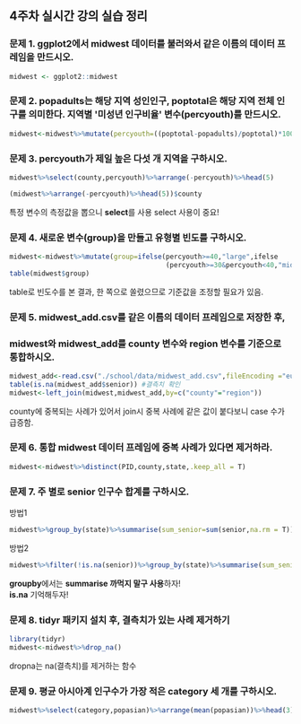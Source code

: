 ## 4주차 실시간 강의 실습 정리 

### 문제 1. ggplot2에서 midwest 데이터를 불러와서 같은 이름의 데이터 프레임을 만드시오.
```r
midwest <- ggplot2::midwest 
```

### 문제 2. popadults는 해당 지역 성인인구, poptotal은 해당 지역 전체 인구를 의미한다. 지역별 '미성년 인구비율' 변수(percyouth)를 만드시오.
```r
midwest<-midwest%>%mutate(percyouth=((poptotal-popadults)/poptotal)*100)
```
### 문제 3. percyouth가 제일 높은 다섯 개 지역을 구하시오.
```r
midwest%>%select(county,percyouth)%>%arrange(-percyouth)%>%head(5)

(midwest%>%arrange(-percyouth)%>%head(5))$county
```
특정 변수의 측정값을 뽑으니 **select**를 사용
select 사용이 중요!

### 문제 4. 새로운 변수(group)을 만들고 유형별 빈도를 구하시오.
```r
midwest<-midwest%>%mutate(group=ifelse(percyouth>=40,"large",ifelse
                                       (percyouth>=30&percyouth<40,"middle","small")))
table(midwest$group)
```
table로 빈도수를 본 결과, 한 쪽으로 쏠렸으므로 기준값을 조정할 필요가 있음.

### 문제 5. midwest_add.csv를 같은 이름의 데이터 프레임으로 저장한 후, 
### midwest와 midwest_add를 county 변수와 region 변수를 기준으로 통합하시오.

```r
midwest_add<-read.csv("./school/data/midwest_add.csv",fileEncoding ="euc-kr",stringsAsFactors = F)
table(is.na(midwest_add$senior)) #결측치 확인
midwest<-left_join(midwest,midwest_add,by=c("county"="region"))
```
county에 중복되는 사례가 있어서 join시 중복 사례에 같은 값이 붙다보니 case 수가 급증함.

### 문제 6. 통합 midwest 데이터 프레임에 중복 사례가 있다면 제거하라.
```r
midwest<-midwest%>%distinct(PID,county,state,.keep_all = T)
```

### 문제 7. 주 별로 senior 인구수 합계를 구하시오.
방법1
```r
midwest%>%group_by(state)%>%summarise(sum_senior=sum(senior,na.rm = T))
```

방법2
```r
midwest%>%filter(!is.na(senior))%>%group_by(state)%>%summarise(sum_senior=sum(senior))
```

**groupby**에서는 **summarise 까먹지 말구 사용**하자!     
**is.na** 기억해두자!

### 문제 8. tidyr 패키지 설치 후, 결측치가 있는 사례 제거하기
```r
library(tidyr)
midwest<-midwest%>%drop_na()
```
dropna는 na(결측치)를 제거하는 함수

### 문제 9. 평균 아시아계 인구수가 가장 적은 category 세 개를 구하시오.
```r
midwest%>%select(category,popasian)%>%arrange(mean(popasian))%>%head(3)
```